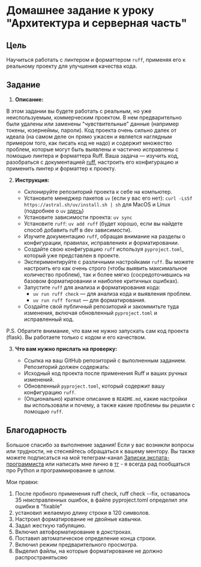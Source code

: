 # Домашнее задание к уроку "Архитектура и серверная часть" 
## Цель

Научиться работать с линтером и форматтером `ruff`, применяя его к реальному проекту для улучшения качества кода.

## Задание

1. **Описание:**

В этом задании вы будете работать с реальным, но уже неиспользуемым, коммерческим проектом. В нем предварительно были удалены или заменены "чувствительные" данные (например токены, юзернеймы, пароли). Код проекта очень сильно далек от идеала (на самом деле он прямо ужасен и является наглядным примером того, как писать код не надо) и содержит множество проблем, которые могут быть выявлены и частично исправлены с помощью линтера и форматтера Ruff. Ваша задача — изучить код, разобраться с документацией [ruff](https://docs.astral.sh/ruff/), настроить его конфигурацию и применить линтер и форматтер к проекту.

2. **Инструкция:**

    * Склонируйте репозиторий проекта к себе на компьютер.
    * Установите менеджер пакетов `uv` (если у вас его нет): `curl -LsSf https://astral.sh/uv/install.sh | sh` для MacOS и Linux (подробнее о `uv` [здесь](https://docs.astral.sh/uv/))
    * Установите зависимости проекта: `uv sync` 
    * Установите `ruff`: `uv add ruff` (будет хорошо, если вы найдете способ добавить ruff в dev зависимости).
    * Изучите документацию `ruff`, обращая внимание на разделы о конфигурации, правилах, исправлениях и форматировании.
    * Создайте свою конфигурацию `ruff` используя `pyproject.toml`, который уже представлен в проекте.
    * Экспериментируйте с различными настройками `ruff`. Вы можете настроить его как очень строго (чтобы выявить максимальное количество проблем), так и более мягко (сосредоточившись на базовом форматировании и наиболее критичных ошибках).
    * Запустите `ruff` для анализа и форматирования кода:
        * `uv run ruff check` — для анализа кода и выявления проблем.
        * `uv run ruff format` — для форматирования.
    * Создайте свой публичный репозиторий и закоммитьте туда изменения, включая обновленный `pyproject.toml` и исправленный код.

P.S. Обратите внимание, что вам не нужно запускать сам код проекта (flask). Вы работаете только с кодом и его качеством.

3. **Что вам нужно прислать на проверку:**

    * Ссылка на ваш GitHub репозиторий с выполненным заданием.  Репозиторий должен содержать:
    * Исходный код проекта после применения Ruff и ваших ручных изменений.
    * Обновленный `pyproject.toml`, который содержит вашу конфигурацию `ruff`.
    * (Опционально) краткое описание в `README.md`, какие настройки вы использовали и почему, а также какие проблемы вы решили с помощью `ruff`.

## Благодарность

Большое спасибо за выполнение задания! Если у вас возникли вопросы или трудности, не стесняйтесь обращаться к вашему ментору. Вы также можете подписаться на мой телеграм-канал [Записки экспата-программиста](https://t.me/ExpatDevDiary) или написать мне лично в [тг](https://t.me/samoylovartem) - я всегда рад пообщаться про Python и программирование в целом. 


Мои правки:
1. После пробного применения ruff check, ruff check --fix, оставалось 35 неисправленных ошибок, в файле pyproject.toml определил эти ошибки в "fixable"
2. установил желаемую длину строки в 120 символов.
3. Настроил форматирование не двойные кавычки.
4. Задал жесткую табуляцию.
5. Включил автоформатирование в докстроках.
6. Поставил автоматическое определение конца строки.
7. Включил режим предварительного просмотра.
8. Выделил файлы, на которые форматирование не должно распространятьсяю